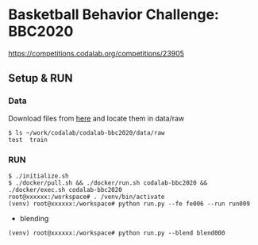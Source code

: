 # Basketball Behavior Challenge: BBC2020

https://competitions.codalab.org/competitions/23905

## Setup & RUN

### Data

Download files from [here](https://competitions.codalab.org/competitions/23905#participate-get_starting_kit) and locate them in data/raw

```
$ ls ~/work/codalab/codalab-bbc2020/data/raw
test  train
```

### RUN

```
$ ./initialize.sh
$ ./docker/pull.sh && ./docker/run.sh codalab-bbc2020 && ./docker/exec.sh codalab-bbc2020
root@xxxxxx:/workspace# . /venv/bin/activate
(venv) root@xxxxxx:/workspace# python run.py --fe fe006 --run run009
```

- blending
```
(venv) root@xxxxxx:/workspace# python run.py --blend blend000
```
